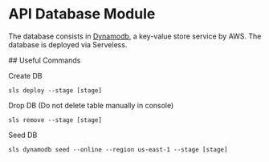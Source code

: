 # API Database Module

The database consists in [Dynamodb](https://aws.amazon.com/dynamodb/), a key-value
store service by AWS. The database is deployed via Serveless.

## Useful Commands

Create DB
```
sls deploy --stage [stage]
```

Drop DB (Do not delete table manually in console)
```
sls remove --stage [stage]
```

Seed DB
```
sls dynamodb seed --online --region us-east-1 --stage [stage]
```